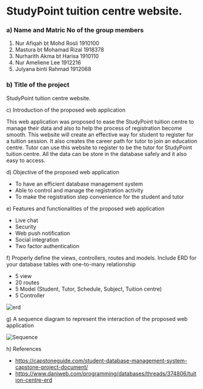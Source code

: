 <h1> StudyPoint tuition centre website. </h1>

<h3> a) Name and Matric No of the group members </h3>

  1. Nur Afiqah bt Mohd Rosli 1910100
  2. Mastura bt Mohamad Rizal 1918378
  3. Nurharith Akma bt Harisa 1910110
  4. Nur Ameliene Lee         1912216
  5. Julyana binti Rahmad     1912068
 
<h3> b) Title of the project </h3>

StudyPoint tuition centre website.

c) Introduction of the proposed web application

This web application was proposed to ease the StudyPoint tuition centre to manage their 
data and also to help the process of registration become smooth. This website will create 
an effective way for student to register for a tuition session. It also creates the career path 
for tutor to join an education centre. Tutor can use this website to register to be the tutor 
for StudyPoint tuition centre. All the data can be store in the database safely and it also easy 
to access. 

d) Objective of the proposed web application

- To have an efficient database management system
- Able to control and manage the registration activity
- To make the registration step convenience for the student and tutor

e) Features and functionalities of the proposed web application

- Live chat
- Security
- Web push notification
- Social integration
- Two factor authentication

f) Properly define the views, controllers, routes and models. Include ERD for your
database tables with one-to-many relationship

- 5 view
- 20 routes
- 5 Model (Student, Tutor, Schedule, Subject, Tuition centre)
- 5 Controller

![erd](https://user-images.githubusercontent.com/61736340/147633228-46133af0-871f-44d7-b9dc-6bd07b6edef9.png)

g) A sequence diagram to represent the interaction of the proposed web application

![Sequence](https://user-images.githubusercontent.com/61736340/147633270-6a84e588-42e4-4988-9058-20829775e735.jpg)

h) References

- https://capstoneguide.com/student-database-management-system-capstone-project-document/
- https://www.daniweb.com/programming/databases/threads/374806/tuition-centre-erd
